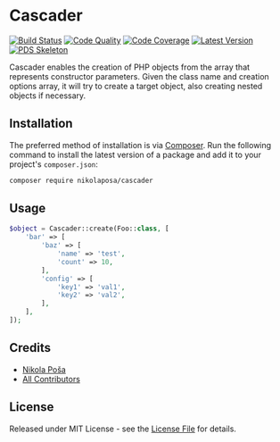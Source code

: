 # Cascader

[![Build Status][ico-build]][link-build]
[![Code Quality][ico-code-quality]][link-code-quality]
[![Code Coverage][ico-code-coverage]][link-code-coverage]
[![Latest Version][ico-version]][link-packagist]
[![PDS Skeleton][ico-pds]][link-pds]

Cascader enables the creation of PHP objects from the array that represents constructor parameters. Given the class name and creation options array, it will try to create a target object, also creating nested objects if necessary.

## Installation

The preferred method of installation is via [Composer](http://getcomposer.org/). Run the following command to install the latest version of a package and add it to your project's `composer.json`:

```bash
composer require nikolaposa/cascader
```

## Usage

``` php
$object = Cascader::create(Foo::class, [
    'bar' => [
        'baz' => [
            'name' => 'test',
            'count' => 10,
        ],
        'config' => [
            'key1' => 'val1',
            'key2' => 'val2',
        ],
    ],
]);
```

## Credits

- [Nikola Poša][link-author]
- [All Contributors][link-contributors]

## License

Released under MIT License - see the [License File](LICENSE) for details.


[ico-version]: https://img.shields.io/packagist/v/nikolaposa/cascader.svg
[ico-build]: https://travis-ci.org/nikolaposa/cascader.svg?branch=master
[ico-code-coverage]: https://img.shields.io/scrutinizer/coverage/g/nikolaposa/cascader.svg
[ico-code-quality]: https://img.shields.io/scrutinizer/g/nikolaposa/cascader.svg
[ico-pds]: https://img.shields.io/badge/pds-skeleton-blue.svg

[link-packagist]: https://packagist.org/packages/nikolaposa/cascader
[link-build]: https://travis-ci.org/nikolaposa/cascader
[link-code-coverage]: https://scrutinizer-ci.com/g/nikolaposa/cascader/code-structure
[link-code-quality]: https://scrutinizer-ci.com/g/nikolaposa/cascader
[link-pds]: https://github.com/php-pds/skeleton
[link-author]: https://github.com/nikolaposa
[link-contributors]: ../../contributors
